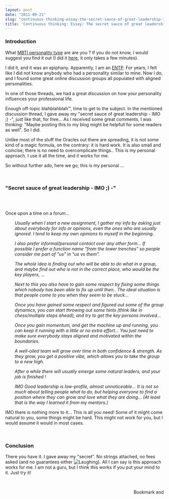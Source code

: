 ```yaml
---
layout: post
date: "2011-09-21"
slug: "continuous-thinking-essay-the-secret-sauce-of-great-leadership-imo"
title: 'Continuous thinking: Essay: The secret sauce of great leadership - IMO'
---
```


<h3>Introduction</h3>
<p>What <a href="http://en.wikipedia.org/wiki/Myers-Briggs_Type_Indicator" target="_blank">MBTI personality type</a> are are you ? If you do not know, I would suggest you find it out (I did it <a href="http://www.humanmetrics.com/cgi-win/jtypes2.asp" target="_blank">here</a>, it only takes a few minutes).</p>
<p>I did it, and it was an epiphany. Apparently, I am an <a href="http://en.wikipedia.org/wiki/ENTP" target="_blank">ENTP</a>. For years, I felt like I did not know anybody who had a personality similar to mine. Now I do, and I found some great online discussion groups all populated with aligned personalities.</p>
<p>In one of those threads, we had a great discussion on how your personality influences your professional life.</p>
<p>Enough off-topic blahblahblah&trade;, time to get to the subject. In the mentioned discussion thread, I gave away my "secret sauce of great leadership - IMO ;) -", just like that, for free... As I received some great comments, I was thinking: "Maybe posting this to my blog might be helpfull for some readers as well". So I did.</p>
<p>Unlike most of the stuff the Oracles out there are spreading, it is not some kind of a magic formula, on the contrary: it is hard work. It is also small and coincise; there is no need to overcomplicate things.. This is my personal approach. I use it all the time, and it works for me.&nbsp;</p>
<p>So without further ado, here we go; this is my personal ...</p>
<p>&nbsp;</p>
<h3>"Secret sauce of great leadership - IMO ;) -"</h3>
<p>&nbsp;</p>
<p></p>
<p><img src="http://farm5.static.flickr.com/4031/4416872166_5caf30558a_z.jpg?zz=1" alt="" /></p>
<p>Once upon a time on a forum...</p>
<p style="padding-left: 30px;"><em>Usually when I start a new assignment, I gather my info by asking just about everybody for info or opinions, even the ones who are usually ignored. I tend to keep my own opinions to myself in the beginning.&nbsp;</em></p>
<p style="padding-left: 30px;"><em>I also prefer informal/personal contact over any other form... If possible I prefer a function name "from the lower trenches" so people consider me part of "us" in "us vs them".&nbsp;</em></p>
<p style="padding-left: 30px;"><em>The whole idea is finding out who will be able to do what in a group, and maybe find out who is not in the correct place, who would be the key players, ...&nbsp;</em></p>
<p style="padding-left: 30px;"><em>Next to this you also have to gain some respect by fixing some things which nobody has been able to fix up until then.. The ideal situation is that people come to you when they seem to be stuck...&nbsp;</em></p>
<p style="padding-left: 30px;"><em>Once you have gained some respect and figured out some of the group dynamics, you can start throwing out some hints (think like in chess/multiple steps ahead), and try to get the key persons involved...&nbsp;</em></p>
<p style="padding-left: 30px;"><em>Once you gain momentum, and get the machine up and running, you can keep it running with a little or no extra effort... You just need to make sure everybody stays aligned and motivated within the boundaries.&nbsp;</em></p>
<p style="padding-left: 30px;"><em>A well-oiled team will grow over time in both confidence &amp; strength. As they grow, you get a positive vibe, which allows you to take the group to a new high.&nbsp;</em></p>
<p style="padding-left: 30px;"><em>After a while there will usually emerge some natural leaders, and your job is finished !&nbsp;</em></p>
<p style="padding-left: 30px;"><em>IMO Good leadership is low-profile, almost unnoticeable... It is not so much about telling people what to do, but helping everyone to find a position where they can grow and love what they are doing... (At least that is the way I learned it from my mentors.)&nbsp;</em></p>
<p>IMO there is nothing more to it... This is all you need! Some of it might come natural to you, some things might be hard. This might not work for you, but I would assume it would in most cases.</p>
<p>&nbsp;</p>
<h3>Conclusion</h3>
<p>There you have it. I gave away my "secret". No strings attached, no fees asked (and no guarantees either <img title="Laughing" src="http://www.corebvba.be/blog/editors/tiny_mce3/plugins/emotions/img/smiley-laughing.gif" border="0" alt="Laughing" />). All I can say is this approach works for me. I am not a guru, but I think this works if you put your mind to it. Just try it!</p>
<p>&nbsp;</p><div style="text-align:right"><a class="addthis_button" href="http://www.addthis.com/bookmark.php?v=250&amp;pub=xa-4aec37702e3161d4"><img src="http://s7.addthis.com/static/btn/v2/lg-share-en.gif" width="125" height="16" alt="Bookmark and Share" style="border:0"/></a><script type="text/javascript" src="http://s7.addthis.com/js/250/addthis_widget.js#pub=xa-4aec37702e3161d4"></script></div>
